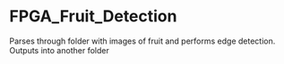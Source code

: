 # FPGA_Fruit_Detection

Parses through folder with images of fruit and performs edge detection.
Outputs into another folder 
